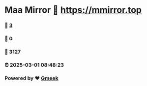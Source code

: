 # Maa Mirror :link: https://mmirror.top 
### :page_facing_up: [3](https://mmirror.top/tag.html) 
### :speech_balloon: 0 
### :hibiscus: 3127 
### :alarm_clock: 2025-03-01 08:48:23 
### Powered by :heart: [Gmeek](https://github.com/Meekdai/Gmeek)
